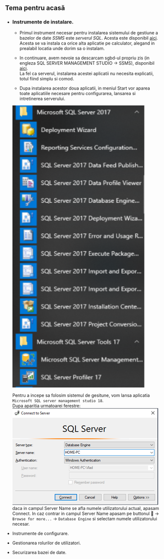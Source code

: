 
## Tema pentru acasă

* ### Instrumente de instalare.  
  - Primul instrument necesar pentru instalarea sistemului de gestiune a bazelor de date *SSMS* este *serverul SQL*. Acesta este disponibil [aici](https://www.microsoft.com/en-us/sql-server/sql-server-downloads).  
  Acesta se va instala ca orice alta aplicatie pe calculator, alegand in prealabil locatia unde dorim sa o instalam.
  
  - In continuare, avem nevoie sa descarcam sgbd-ul propriu zis (in engleza SQL SERVER MANAGEMENT STUDIO -> SSMS), disponibil [aici](https://docs.microsoft.com/en-us/sql/ssms/download-sql-server-management-studio-ssms?view=sql-server-ver15&viewFallbackFrom=sql-server-2019).  
  La fel ca serverul, instalarea acestei aplicatii nu necesita explicatii, totul fiind simplu si comod.  
  
  - Dupa instalarea acestor doua aplicatii, in meniul Start vor aparea toate aplicatiile necesare pentru configurarea, lansarea si intretinerea serverului.
    
   ![Context Menu](/images/aplicatii_sgbd.png) 
   
   Pentru a incepe sa folosim sistemul de gesitune, vom lansa aplicatia  `Microsoft SQL server management studio 18`.  
   Dupa aparitia urmatoarei ferestre:  
   ![Connection window](/images/connection_window.png)
   daca in campul Server Name se afla numele utilizatorului actual, apasam Connect. In caz contrar in campul Server Name apasam pe buttonul :arrow_down_small: -> `Browse for more...` -> `Database Engine` si selectam numele utilizatorului necesar.

* Instrumente de configurare.
* Gestionarea rolurilor de utilizatori.
* Securizarea bazei de date.
